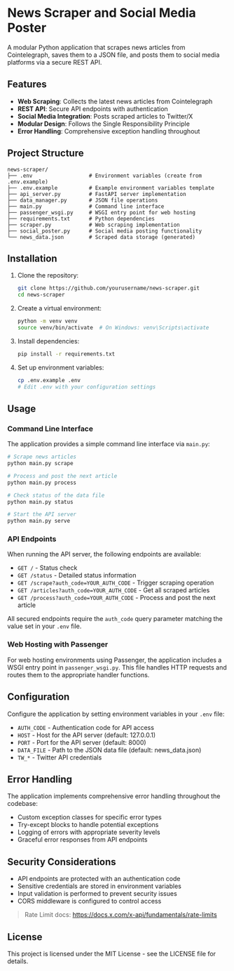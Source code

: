 # News Scraper and Social Media Poster

A modular Python application that scrapes news articles from Cointelegraph, saves them to a JSON file, and posts them to social media platforms via a secure REST API.

## Features

- **Web Scraping**: Collects the latest news articles from Cointelegraph
- **REST API**: Secure API endpoints with authentication
- **Social Media Integration**: Posts scraped articles to Twitter/X
- **Modular Design**: Follows the Single Responsibility Principle
- **Error Handling**: Comprehensive exception handling throughout

## Project Structure

```
news-scraper/
├── .env                  # Environment variables (create from .env.example)
├── .env.example          # Example environment variables template
├── api_server.py         # FastAPI server implementation
├── data_manager.py       # JSON file operations
├── main.py               # Command line interface
├── passenger_wsgi.py     # WSGI entry point for web hosting
├── requirements.txt      # Python dependencies
├── scraper.py            # Web scraping implementation
├── social_poster.py      # Social media posting functionality
└── news_data.json        # Scraped data storage (generated)
```

## Installation

1. Clone the repository:
   ```bash
   git clone https://github.com/yourusername/news-scraper.git
   cd news-scraper
   ```

2. Create a virtual environment:
   ```bash
   python -m venv venv
   source venv/bin/activate  # On Windows: venv\Scripts\activate
   ```

3. Install dependencies:
   ```bash
   pip install -r requirements.txt
   ```

4. Set up environment variables:
   ```bash
   cp .env.example .env
   # Edit .env with your configuration settings
   ```

## Usage

### Command Line Interface

The application provides a simple command line interface via `main.py`:

```bash
# Scrape news articles
python main.py scrape

# Process and post the next article
python main.py process

# Check status of the data file
python main.py status

# Start the API server
python main.py serve
```

### API Endpoints

When running the API server, the following endpoints are available:

- `GET /` - Status check
- `GET /status` - Detailed status information
- `GET /scrape?auth_code=YOUR_AUTH_CODE` - Trigger scraping operation
- `GET /articles?auth_code=YOUR_AUTH_CODE` - Get all scraped articles
- `GET /process?auth_code=YOUR_AUTH_CODE` - Process and post the next article

All secured endpoints require the `auth_code` query parameter matching the value set in your `.env` file.

### Web Hosting with Passenger

For web hosting environments using Passenger, the application includes a WSGI entry point in `passenger_wsgi.py`. This file handles HTTP requests and routes them to the appropriate handler functions.

## Configuration

Configure the application by setting environment variables in your `.env` file:

- `AUTH_CODE` - Authentication code for API access
- `HOST` - Host for the API server (default: 127.0.0.1)
- `PORT` - Port for the API server (default: 8000)
- `DATA_FILE` - Path to the JSON data file (default: news_data.json)
- `TW_*` - Twitter API credentials

## Error Handling

The application implements comprehensive error handling throughout the codebase:

- Custom exception classes for specific error types
- Try-except blocks to handle potential exceptions
- Logging of errors with appropriate severity levels
- Graceful error responses from API endpoints

## Security Considerations

- API endpoints are protected with an authentication code
- Sensitive credentials are stored in environment variables
- Input validation is performed to prevent security issues
- CORS middleware is configured to control access


>Rate Limit docs:
https://docs.x.com/x-api/fundamentals/rate-limits

## License

This project is licensed under the MIT License - see the LICENSE file for details.